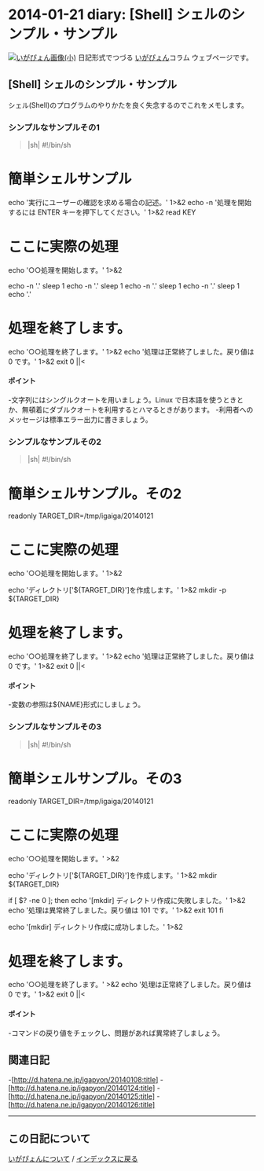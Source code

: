 2014-01-21 diary: [Shell] シェルのシンプル・サンプル
=====================================================================================================
[![いがぴょん画像(小)](https://igapyon.github.io/diary/images/iga200306s.jpg "いがぴょん")](https://igapyon.github.io/diary/memo/memoigapyon.html) 日記形式でつづる [いがぴょん](https://igapyon.github.io/diary/memo/memoigapyon.html)コラム ウェブページです。

## [Shell] シェルのシンプル・サンプル

シェル(Shell)のプログラムのやりかたを良く失念するのでこれをメモします。


### シンプルなサンプルその1

>|sh|
#!/bin/sh
# 簡単シェルサンプル

echo '実行にユーザーの確認を求める場合の記述。' 1>&2
echo -n '処理を開始するには ENTER キーを押下してください。' 1>&2
read KEY

# ここに実際の処理
echo '○○処理を開始します。' 1>&2

echo -n '.'
sleep 1
echo -n '.'
sleep 1
echo -n '.'
sleep 1
echo -n '.'
sleep 1
echo '.'

# 処理を終了します。
echo '○○処理を終了します。' 1>&2
echo '処理は正常終了しました。戻り値は 0 です。' 1>&2
exit 0
||<


#### ポイント

-文字列にはシングルクオートを用いましょう。Linux で日本語を使うときとか、無頓着にダブルクオートを利用するとハマるときがあります。
-利用者へのメッセージは標準エラー出力に書きましょう。


### シンプルなサンプルその2

>|sh|
#!/bin/sh
# 簡単シェルサンプル。その2

readonly TARGET_DIR=/tmp/igaiga/20140121

# ここに実際の処理
echo '○○処理を開始します。' 1>&2

echo 'ディレクトリ['${TARGET_DIR}']を作成します。' 1>&2
mkdir -p ${TARGET_DIR}

# 処理を終了します。
echo '○○処理を終了します。' 1>&2
echo '処理は正常終了しました。戻り値は 0 です。' 1>&2
exit 0
||<

#### ポイント

-変数の参照は${NAME}形式にしましょう。


### シンプルなサンプルその3

>|sh|
#!/bin/sh
# 簡単シェルサンプル。その3

readonly TARGET_DIR=/tmp/igaiga/20140121

# ここに実際の処理
echo '○○処理を開始します。' >&2

echo 'ディレクトリ['${TARGET_DIR}']を作成します。' 1>&2
mkdir ${TARGET_DIR}

if [ $? -ne 0 ]; then
  echo '[mkdir] ディレクトリ作成に失敗しました。' 1>&2
  echo '処理は異常終了しました。戻り値は 101 です。' 1>&2
  exit 101
fi

echo '[mkdir] ディレクトリ作成に成功しました。' 1>&2

# 処理を終了します。
echo '○○処理を終了します。' >&2
echo '処理は正常終了しました。戻り値は 0 です。' 1>&2
exit 0
||<

#### ポイント

-コマンドの戻り値をチェックし、問題があれば異常終了しましょう。


## 関連日記

-[http://d.hatena.ne.jp/igapyon/20140108:title]
-[http://d.hatena.ne.jp/igapyon/20140124:title]
-[http://d.hatena.ne.jp/igapyon/20140125:title]
-[http://d.hatena.ne.jp/igapyon/20140126:title]



----------------------------------------------------------------------------------------------------

## この日記について
[いがぴょんについて](http://www.igapyon.jp/igapyon/diary/memo/memoigapyon.html) / [インデックスに戻る](https://igapyon.github.io/diary/idxall.html)
